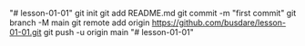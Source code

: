"# lesson-01-01"  git init git add README.md git commit -m "first commit" git branch -M main git remote add origin https://github.com/busdare/lesson-01-01.git git push -u origin main
"# lesson-01-01" 
